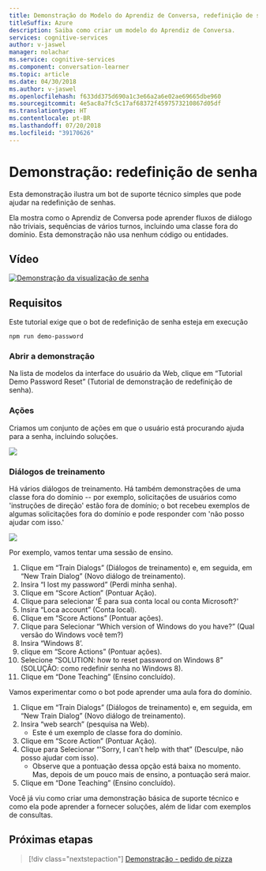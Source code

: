 ```yaml
---
title: Demonstração do Modelo do Aprendiz de Conversa, redefinição de senha - Serviços Cognitivos da Microsoft | Microsoft Docs
titleSuffix: Azure
description: Saiba como criar um modelo do Aprendiz de Conversa.
services: cognitive-services
author: v-jaswel
manager: nolachar
ms.service: cognitive-services
ms.component: conversation-learner
ms.topic: article
ms.date: 04/30/2018
ms.author: v-jaswel
ms.openlocfilehash: f633dd375d690a1c3e66a2a6e02ae69665dbe960
ms.sourcegitcommit: 4e5ac8a7fc5c17af68372f4597573210867d05df
ms.translationtype: HT
ms.contentlocale: pt-BR
ms.lasthandoff: 07/20/2018
ms.locfileid: "39170626"
---
```

# <a name="demo-password-reset"></a>Demonstração: redefinição de senha
Esta demonstração ilustra um bot de suporte técnico simples que pode ajudar na redefinição de senhas. 

Ela mostra como o Aprendiz de Conversa pode aprender fluxos de diálogo não triviais, sequências de vários turnos, incluindo uma classe fora do domínio. Esta demonstração não usa nenhum código ou entidades.

## <a name="video"></a>Vídeo

[![Demonstração da visualização de senha](http://aka.ms/cl-demo-password-preview)](http://aka.ms/blis-demo-password)

## <a name="requirements"></a>Requisitos
Este tutorial exige que o bot de redefinição de senha esteja em execução

    npm run demo-password

### <a name="open-the-demo"></a>Abrir a demonstração

Na lista de modelos da interface do usuário da Web, clique em “Tutorial Demo Password Reset” (Tutorial de demonstração de redefinição de senha). 

### <a name="actions"></a>Ações

Criamos um conjunto de ações em que o usuário está procurando ajuda para a senha, incluindo soluções.

![](../media/tutorial_pw_reset_actions.PNG)

### <a name="training-dialogs"></a>Diálogos de treinamento

Há vários diálogos de treinamento. Há também demonstrações de uma classe fora do domínio -- por exemplo, solicitações de usuários como 'instruções de direção' estão fora de domínio; o bot recebeu exemplos de algumas solicitações fora do domínio e pode responder com 'não posso ajudar com isso.'

![](../media/tutorial_pw_reset_entities.PNG)

Por exemplo, vamos tentar uma sessão de ensino.

1. Clique em “Train Dialogs” (Diálogos de treinamento) e, em seguida, em “New Train Dialog” (Novo diálogo de treinamento).
1. Insira “I lost my password” (Perdi minha senha).
2. Clique em “Score Action” (Pontuar Ação).
3. Clique para selecionar 'É para sua conta local ou conta Microsoft?'
4. Insira “Loca account” (Conta local).
5. Clique em “Score Actions” (Pontuar ações).
3. Clique para Selecionar “Which version of Windows do you have?” (Qual versão do Windows você tem?)
4. Insira “Windows 8’.
5. clique em “Score Actions” (Pontuar ações).
6. Selecione “SOLUTION: how to reset password on Windows 8” (SOLUÇÃO: como redefinir senha no Windows 8).
4. Clique em “Done Teaching” (Ensino concluído).

Vamos experimentar como o bot pode aprender uma aula fora do domínio.

1. Clique em “Train Dialogs” (Diálogos de treinamento) e, em seguida, em “New Train Dialog” (Novo diálogo de treinamento).
1. Insira “web search” (pesquisa na Web).
    - Este é um exemplo de classe fora do domínio. 
2. Clique em “Score Action” (Pontuar Ação).
3. Clique para Selecionar “'Sorry, I can't help with that” (Desculpe, não posso ajudar com isso).
    - Observe que a pontuação dessa opção está baixa no momento. Mas, depois de um pouco mais de ensino, a pontuação será maior.
4. Clique em “Done Teaching” (Ensino concluído).

Você já viu como criar uma demonstração básica de suporte técnico e como ela pode aprender a fornecer soluções, além de lidar com exemplos de consultas.

## <a name="next-steps"></a>Próximas etapas

> [!div class="nextstepaction"]
> [Demonstração - pedido de pizza](./demo-pizza-order.md)
